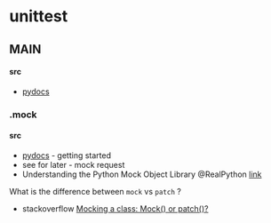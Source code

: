 # unittest

## MAIN

#### src

* [pydocs](https://docs.python.org/3/library/unittest.html)

### .mock

#### src

* [pydocs](https://docs.python.org/3/library/unittest.mock-examples.html?highlight=mock) - getting started
* see for later - mock request
* Understanding the Python Mock Object Library @RealPython [link](https://realpython.com/python-mock-library/)

What is the difference between `mock` vs `patch` ?

* stackoverflow  [Mocking a class: Mock\(\) or patch\(\)?](https://stackoverflow.com/questions/8180769/mocking-a-class-mock-or-patch)



